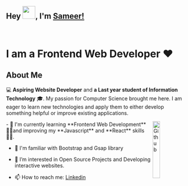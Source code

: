 
## Hey <img src="https://github.com/TheDudeThatCode/TheDudeThatCode/blob/master/Assets/gandalf_parrot.gif" width="35">, I'm [Sameer!](https://sameer07x19.github.io/) 
<br>
<h1>I am a Frontend Web Developer ❤️</h1>
<h2> About Me</h2>
 
 💻 **Aspiring Website Developer** and **a Last year student of Information Technology** 🎓. My passion for Computer Science brought me here. I am eager to learn new technologies and apply them to either develop something helpful or improve existing applications.
 
<!-- <img width="55%" align="right" alt="Github" src="https://raw.githubusercontent.com/onimur/.github/master/.resources/git-header.svg" /> -->
 <img width="20%" align="right" alt="Github"  src="https://github.com/TheDudeThatCode/TheDudeThatCode/blob/master/Assets/Developer.gif">
-  🔭 I'm currently learning **Frontend Web Development** 🙋‍♂️and improving my **Javascript** and **React** skills👨‍💻.
  
-  🌱 I'm familiar with Bootstrap and Gsap library 

-  👀 I’m interested in Open Source Projects and Developing interactive websites.
  
-  📫 How to reach me: [Linkedin](https://www.linkedin.com/in/sameer07x19/) 
